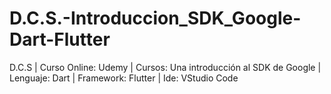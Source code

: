 # D.C.S.-Introduccion_SDK_Google-Dart-Flutter
D.C.S | Curso Online: Udemy | Cursos: Una introducción al SDK de Google  | Lenguaje: Dart | Framework: Flutter | Ide: VStudio Code

